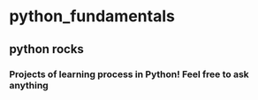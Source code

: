 # python_fundamentals

## python rocks

### Projects of learning process in Python! Feel free to ask anything
